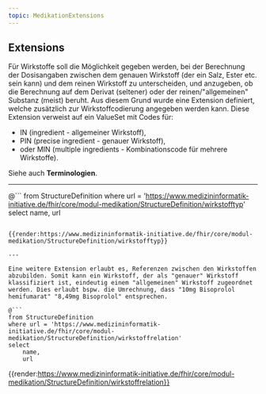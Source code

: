 ```yaml
---
topic: MedikationExtensions
---
```


## Extensions

Für Wirkstoffe soll die Möglichkeit gegeben werden, bei der Berechnung der Dosisangaben zwischen dem genauen Wirkstoff (der ein Salz, Ester etc. sein kann) und dem reinen Wirkstoff zu unterscheiden, und anzugeben, ob die Berechnung auf dem Derivat (seltener) oder der reinen/"allgemeinen" Substanz (meist) beruht. Aus diesem Grund wurde eine Extension definiert, welche zusätzlich zur Wirkstoffcodierung angegeben werden kann. Diese Extension verweist auf ein ValueSet mit Codes für: 
* IN (ingredient - allgemeiner Wirkstoff), 
* PIN (precise ingredient - genauer Wirkstoff), 
* oder MIN (multiple ingredients - Kombinationscode für mehrere Wirkstoffe).

Siehe auch **Terminologien**.

---

@```
from StructureDefinition 
where url = 'https://www.medizininformatik-initiative.de/fhir/core/modul-medikation/StructureDefinition/wirkstofftyp'
select
    name,
    url
```

{{render:https://www.medizininformatik-initiative.de/fhir/core/modul-medikation/StructureDefinition/wirkstofftyp}}

---

Eine weitere Extension erlaubt es, Referenzen zwischen den Wirkstoffen abzubilden. Somit kann ein Wirkstoff, der als "genauer" Wirkstoff klassifiziert ist, eindeutig einem "allgemeinen" Wirkstoff zugeordnet werden. Dies erlaubt bspw. die Umrechnung, dass "10mg Bisoprolol hemifumarat" "8,49mg Bisoprolol" entsprechen.

@```
from StructureDefinition 
where url = 'https://www.medizininformatik-initiative.de/fhir/core/modul-medikation/StructureDefinition/wirkstoffrelation'
select
    name,
    url
```

{{render:https://www.medizininformatik-initiative.de/fhir/core/modul-medikation/StructureDefinition/wirkstoffrelation}}
